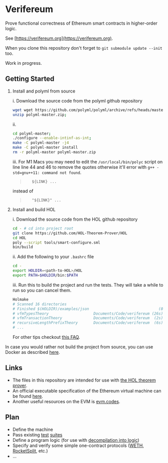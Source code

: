 # Verifereum

Prove functional correctness of Ethereum smart contracts in higher-order logic.

See [https://verifereum.org](https://verifereum.org).

When you clone this repository don't forget to `git submodule update --init` too.

Work in progress.

## Getting Started

1.  Install and polyml from source

    i. Download the source code from the polyml github repository

    ```bash
    wget wget https://github.com/polyml/polyml/archive/refs/heads/master.zip -O poly-master.zip;
    unzip polyml-master.zip;
    ```

    ii.

    ```bash
    cd polyml-master;
    ./configure --enable-intinf-as-int;
    make -C polyml-master -j4
    make -C polyml-master install
    rm -r polyml-master polyml-master.zip
    ```

    iii. For M1 Macs you may need to edit the `/usr/local/bin/polyc` script on line line 44 and 46 to remove the quotes otherwise it'll error with `g++ -std=gnu++11: command not found`.

    >        ${LINK} ...

    instead of

    >        "${LINK}" ...

1.  Install and build HOL

    i. Download the source code from the HOL github repository

    ```bash
    cd - # cd into project root
    git clone https://github.com/HOL-Theorem-Prover/HOL
    cd HOL
    poly --script tools/smart-configure.sml
    bin/build
    ```

    ii. Add the following to your `.bashrc` file

    ```bash
    cd -
    export HOLDIR=<path-to-HOL>/HOL
    export PATH=$HOLDIR/bin:$PATH
    ```

    iii. Run this to build the project and run the tests. They will take a while to run so you can cancel them.

    ```bash
    Holmake
    # Scanned 16 directories
    # Finished $(HOLDIR)/examples/json                               (0.000s)
    # vfmTypesTheory                    Documents/Code/verifereum (26s)     OK
    # vfmTransactionTheory              Documents/Code/verifereum  (2s)     OK
    # recursiveLengthPrefixTheory       Documents/Code/verifereum  (6s)     OK
    # ...
    ```

    For other tips checkout [this FAQ](https://hol-theorem-prover.org/faq.html).

In case you would rather not build the project from source, you can use Docker as described [here](docs/run-with-docker.md).

## Links

- The files in this repository are intended for use with [the HOL theorem prover](https://hol-theorem-prover.org).
- An official executable specification of the Ethereum virtual machine can be found [here](https://github.com/ethereum/execution-specs).
- Another useful resources on the EVM is [evm.codes](https://evm.codes).

## Plan

- Define the machine
- Pass existing [test](https://github.com/ethereum/tests) [suites](https://github.com/ethereum/execution-spec-tests)
- Define a program logic (for use with [decompilation into logic](https://www.cse.chalmers.se/~myreen/decompilation.html))
- Specify and verify some simple one-contract protocols ([WETH](https://etherscan.io/address/0xc02aaa39b223fe8d0a0e5c4f27ead9083c756cc2#code), [RocketSplit](https://github.com/xrchz/rocketsplit), etc.)
- ...
